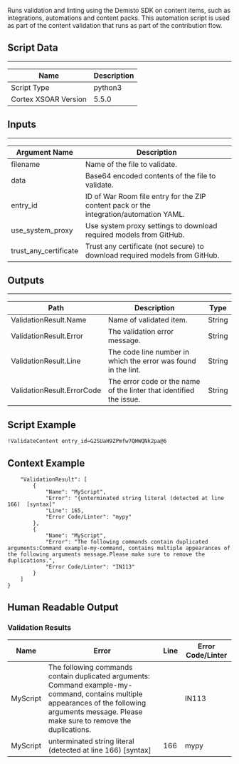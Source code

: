 Runs validation and linting using the Demisto SDK on content items, such as integrations, automations and content packs.
This automation script is used as part of the content validation that runs as part of the contribution flow.

## Script Data

---

| **Name** | **Description** |
| --- | --- |
| Script Type | python3 |
| Cortex XSOAR Version | 5.5.0 |

## Inputs

---

| **Argument Name** | **Description** |
| --- | --- |
| filename | Name of the file to validate. |
| data | Base64 encoded contents of the file to validate. |
| entry_id | ID of War Room file entry for the ZIP content pack or the integration/automation YAML. |
| use_system_proxy | Use system proxy settings to download required models from GitHub. |
| trust_any_certificate | Trust any certificate (not secure) to download required models from GitHub. |

## Outputs

---

| **Path** | **Description** | **Type** |
| --- | -- | --- |
| ValidationResult.Name| Name of validated item. | String |
| ValidationResult.Error | The validation error message. | String |
| ValidationResult.Line | The code line number in which the error was found in the lint. | String |
| ValidationResult.ErrorCode | The error code or the name of the linter that identified the issue. | String |

## Script Example

```!ValidateContent entry_id=G2SUaH9ZPmfw7QHWQNk2pa@6```

## Context Example

```
    "ValidationResult": [
        {
            "Name": "MyScript",
            "Error": "{unterminated string literal (detected at line 166)  [syntax]"
            "Line": 165,
            "Error Code/Linter": "mypy"
        },
        {
            "Name": "MyScript",
            "Error": "The following commands contain duplicated arguments:Command example-my-command, contains multiple appearances of the following arguments message.Please make sure to remove the duplications.",
            "Error Code/Linter": "IN113"
        }
    ]
}
```

## Human Readable Output

### Validation Results

| Name     | Error                                                                                                                                                                                         | Line |  Error Code/Linter |
|----------|-----------------------------------------------------------------------------------------------------------------------------------------------------------------------------------------------|------|--------------------|
| MyScript | The following commands contain duplicated arguments: Command example-my-command, contains multiple appearances of the following arguments message. Please make sure to remove the duplications. |      | IN113              |
| MyScript | unterminated string literal (detected at line 166)  [syntax]                                                                                                                                  | 166  | mypy               |
